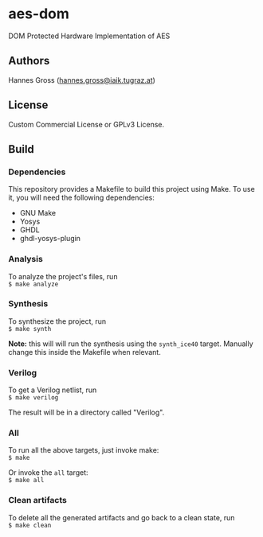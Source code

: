 # aes-dom
DOM Protected Hardware Implementation of AES

## Authors

Hannes Gross (hannes.gross@iaik.tugraz.at)

## License

Custom Commercial License or GPLv3 License.

## Build
### Dependencies
This repository provides a Makefile to build this project using Make. To use it, you will need the following dependencies:
- GNU Make
- Yosys
- GHDL
- ghdl-yosys-plugin

### Analysis
To analyze the project's files, run  
`$ make analyze`

### Synthesis
To synthesize the project, run  
`$ make synth`  

**Note:** this will will run the synthesis using the `synth_ice40` target. Manually change this inside the Makefile when relevant.

### Verilog
To get a Verilog netlist, run  
`$ make verilog`  

The result will be in a directory called "Verilog".


### All
To run all the above targets, just invoke make:  
`$ make`  

Or invoke the `all` target:  
`$ make all`

### Clean artifacts
To delete all the generated artifacts and go back to a clean state, run  
`$ make clean`

